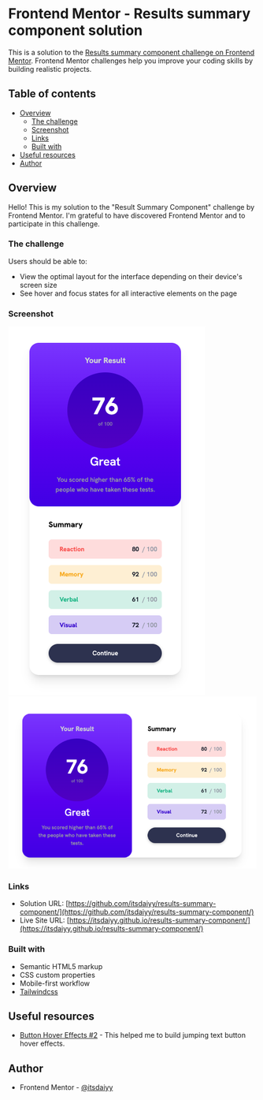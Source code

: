 # Frontend Mentor - Results summary component solution

This is a solution to the [Results summary component challenge on Frontend Mentor](https://www.frontendmentor.io/challenges/results-summary-component-CE_K6s0maV). Frontend Mentor challenges help you improve your coding skills by building realistic projects.

## Table of contents

- [Overview](#overview)
  - [The challenge](#the-challenge)
  - [Screenshot](#screenshot)
  - [Links](#links)
  - [Built with](#built-with)
- [Useful resources](#useful-resources)
- [Author](#author)

## Overview

Hello! This is my solution to the "Result Summary Component" challenge by Frontend Mentor. I'm grateful to have discovered Frontend Mentor and to participate in this challenge.

### The challenge

Users should be able to:

- View the optimal layout for the interface depending on their device's screen size
- See hover and focus states for all interactive elements on the page

### Screenshot

![](./screenshots/desktop.png)
![](./screenshots/mobile.png)

### Links

- Solution URL: [https://github.com/itsdaiyy/results-summary-component/](https://github.com/itsdaiyy/results-summary-component/)
- Live Site URL: [https://itsdaiyy.github.io/results-summary-component/](https://itsdaiyy.github.io/results-summary-component/)

### Built with

- Semantic HTML5 markup
- CSS custom properties
- Mobile-first workflow
- [Tailwindcss](https://tailwindcss.com/)

## Useful resources

- [Button Hover Effects #2](https://codepen.io/aaroniker/pen/abzbRvo) - This helped me to build jumping text button hover effects.

## Author

- Frontend Mentor - [@itsdaiyy](https://www.frontendmentor.io/profile/itsdaiyy)

